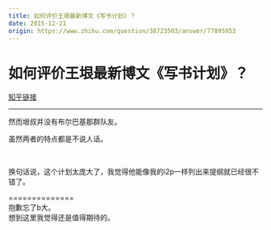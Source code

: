 ```yaml
---
title: 如何评价王垠最新博文《写书计划》？
date: 2015-12-21
origin: https://www.zhihu.com/question/38723503/answer/77895953
---
```

# 如何评价王垠最新博文《写书计划》？

[知乎链接](https://www.zhihu.com/question/38723503/answer/77895953)

---------

<span class="RichText ztext CopyrightRichText-richText" itemprop="text"><p>然而垠叔并没有布尔巴基那群队友。</p><p>虽然两者的特点都是不说人话。</p><br><p>换句话说，这个计划太庞大了，我觉得他能像我的i2p一样列出来提纲就已经很不错了。</p>==============<br>抱歉忘了b大。<br>想到这里我觉得还是值得期待的。</span>